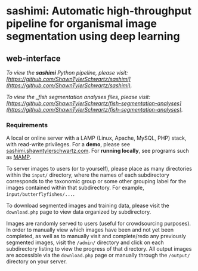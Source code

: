 # sashimi: Automatic high-throughput pipeline for organismal image segmentation using deep learning
## web-interface

*To view the __sashimi__ Python pipeline, please visit: [https://github.com/ShawnTylerSchwartz/sashimi](https://github.com/ShawnTylerSchwartz/sashimi).*

*To view the __fish segmentation analyses_ files, please visit: [https://github.com/ShawnTylerSchwartz/fish-segmentation-analyses](https://github.com/ShawnTylerSchwartz/fish-segmentation-analyses).*

### Requirements
A local or online server with a LAMP (Linux, Apache, MySQL, PHP) stack, with read-write privileges. For a **demo**, please see [sashimi.shawntylerschwartz.com](https://sashimi.shawntylerschwartz.com). For **running locally**, see programs such as [MAMP](https://www.mamp.info/en/windows/).

To server images to users (or to yourself), please place as many directories within the `input/` directory, where the names of each subdirectory corresponds to the taxonomic group or some other grouping label for the images contained within that subdirectory. For example, `input/butterflyfishes/...`. 

To download segmented images and training data, please visit the `download.php` page to view data organized by subdirectory.

Images are randomly served to users (useful for crowdsourcing purposes). In order to manually view which images have been and not yet been completed, as well as to manually visit and complete/redo any previously segmented images, visit the `/admin/` directory and click on each subdirectory listing to view the progress of that directory. All output images are accessible via the `download.php` page or manually through the `/output/` directory on your server.